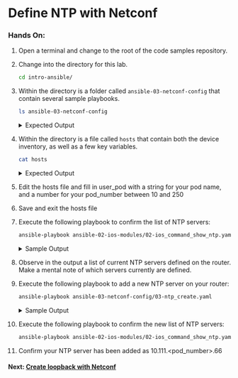 # Define NTP with Netconf

### Hands On: 

1. Open a terminal and change to the root of the code samples repository.  
1. Change into the directory for this lab.  

    ```bash
    cd intro-ansible/
    ```

1. Within the directory is a folder called `ansible-03-netconf-config` that contain several sample playbooks. 

    ```bash
    ls ansible-03-netconf-config
    ```

    <details>
    <summary> Expected Output </summary>
    <pre>
    03-loopback_create.yaml
    03-loopback_delete.yaml
    03-ntp_create.yaml
    03-ntp_delete.yaml
    </pre>
    </details>

1. Within the directory is a file called `hosts` that contain both the device inventory, as well as a few key variables. 

    ```bash
    cat hosts
    ```

    <details>
    <summary> Expected Output </summary>
    <pre>
    [iosxe:vars]
    #user_pod: <insert_unique_string>  # Fill in a unique pod name
    # Fill in a unique pod name
    user_pod = mypod
    pod_number = 10

    [iosxe:children]
    sandbox
    #express

    [sandbox]
    ios-xe-mgmt.cisco.com ansible_port=8181

    [express]
    198.18.134.11  # dcloud pod router #1
    198.18.134.12  # dcloud pod router #2
    </pre>
    </details>


1. Edit the hosts file and fill in user_pod with a string for your pod name, and a number for your pod_number between 10 and 250

1. Save and exit the hosts file

1. Execute the following playbook to confirm the list of NTP servers:

    ```bash
    ansible-playbook ansible-02-ios-modules/02-ios_command_show_ntp.yaml
    ```
    <details>
    <summary> Sample Output </summary>
    <pre>
    PLAY [Sample IOS show ntp for Ansible 2.5] *******************************************************************************************************

    TASK [run show ntp associations] *********************************************************************************************************************
    ok: [ios-xe-mgmt.cisco.com]

    TASK [display value of "myint" variable] *************************************************************************************************************
    ok: [ios-xe-mgmt.cisco.com] => {
        "myntp[\"stdout_lines\"][0]": [
            "address         ref clock       st   when   poll reach  delay  offset   disp",
            " ~10.34.45.56     .INIT.          16      -   1024     0  0.000   0.000 15937.",
            " ~1.1.1.2         .INIT.          16      -   1024     0  0.000   0.000 15937.",
            " * sys.peer, # selected, + candidate, - outlyer, x falseticker, ~ configured"
        ]
    }

    PLAY RECAP *******************************************************************************************************************************************
    ios-xe-mgmt.cisco.com      : ok=2    changed=0    unreachable=0    failed=0
    </pre>
    </details>

1. Observe in the output a list of current NTP servers defined on the router. Make a mental note of which servers currently are defined. 

1. Execute the following playbook to add a new NTP server on your router:

    ```bash
    ansible-playbook ansible-03-netconf-config/03-ntp_create.yaml
    ```

    <details>
    <summary> Sample Output </summary>
    <pre>
    PLAY [NETCONF create NTP server] *********************************************************************************************************************

    TASK [set_fact] **************************************************************************************************************************************
    [WARNING]: Removed restricted key from module data: ansible_connection = local

    ok: [ios-xe-mgmt.cisco.com]

    TASK [Define NTP server 10.111.10.66 with NETCONF] ***************************************************************************************************
    changed: [ios-xe-mgmt.cisco.com]

    PLAY RECAP *******************************************************************************************************************************************
    ios-xe-mgmt.cisco.com      : ok=2    changed=1    unreachable=0    failed=0
    </pre>
    </details>

1. Execute the following playbook to confirm the new list of NTP servers:

    ```bash
    ansible-playbook ansible-02-ios-modules/02-ios_command_show_ntp.yaml
    ```

1. Confirm your NTP server has been added as 10.111.<pod_number>.66



#### Next: [Create loopback with Netconf](3-create-loopback.md)
